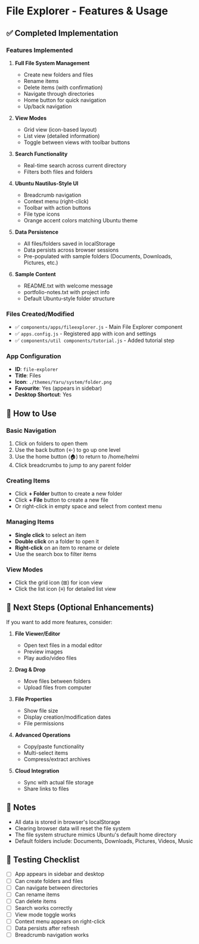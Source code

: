 # File Explorer - Features & Usage

## ✅ Completed Implementation

### Features Implemented
1. **Full File System Management**
   - Create new folders and files
   - Rename items
   - Delete items (with confirmation)
   - Navigate through directories
   - Home button for quick navigation
   - Up/back navigation

2. **View Modes**
   - Grid view (icon-based layout)
   - List view (detailed information)
   - Toggle between views with toolbar buttons

3. **Search Functionality**
   - Real-time search across current directory
   - Filters both files and folders

4. **Ubuntu Nautilus-Style UI**
   - Breadcrumb navigation
   - Context menu (right-click)
   - Toolbar with action buttons
   - File type icons
   - Orange accent colors matching Ubuntu theme

5. **Data Persistence**
   - All files/folders saved in localStorage
   - Data persists across browser sessions
   - Pre-populated with sample folders (Documents, Downloads, Pictures, etc.)

6. **Sample Content**
   - README.txt with welcome message
   - portfolio-notes.txt with project info
   - Default Ubuntu-style folder structure

### Files Created/Modified
- ✅ `components/apps/fileexplorer.js` - Main File Explorer component
- ✅ `apps.config.js` - Registered app with icon and settings
- ✅ `components/util components/tutorial.js` - Added tutorial step

### App Configuration
- **ID**: `file-explorer`
- **Title**: Files
- **Icon**: `./themes/Yaru/system/folder.png`
- **Favourite**: Yes (appears in sidebar)
- **Desktop Shortcut**: Yes

## 🎯 How to Use

### Basic Navigation
1. Click on folders to open them
2. Use the back button (←) to go up one level
3. Use the home button (🏠) to return to /home/helmi
4. Click breadcrumbs to jump to any parent folder

### Creating Items
- Click **+ Folder** button to create a new folder
- Click **+ File** button to create a new file
- Or right-click in empty space and select from context menu

### Managing Items
- **Single click** to select an item
- **Double click** on a folder to open it
- **Right-click** on an item to rename or delete
- Use the search box to filter items

### View Modes
- Click the grid icon (⊞) for icon view
- Click the list icon (≡) for detailed list view

## 🚀 Next Steps (Optional Enhancements)

If you want to add more features, consider:

1. **File Viewer/Editor**
   - Open text files in a modal editor
   - Preview images
   - Play audio/video files

2. **Drag & Drop**
   - Move files between folders
   - Upload files from computer

3. **File Properties**
   - Show file size
   - Display creation/modification dates
   - File permissions

4. **Advanced Operations**
   - Copy/paste functionality
   - Multi-select items
   - Compress/extract archives

5. **Cloud Integration**
   - Sync with actual file storage
   - Share links to files

## 📝 Notes
- All data is stored in browser's localStorage
- Clearing browser data will reset the file system
- The file system structure mimics Ubuntu's default home directory
- Default folders include: Documents, Downloads, Pictures, Videos, Music

## 🐛 Testing Checklist
- [ ] App appears in sidebar and desktop
- [ ] Can create folders and files
- [ ] Can navigate between directories
- [ ] Can rename items
- [ ] Can delete items
- [ ] Search works correctly
- [ ] View mode toggle works
- [ ] Context menu appears on right-click
- [ ] Data persists after refresh
- [ ] Breadcrumb navigation works
